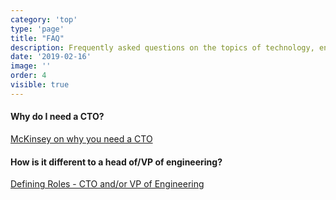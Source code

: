 ```yaml
---
category: 'top'
type: 'page'
title: "FAQ"
description: Frequently asked questions on the topics of technology, engineering management and consulting
date: '2019-02-16'
image: ''
order: 4
visible: true
---
```


#### Why do I need a CTO?

[McKinsey on why you need a CTO](https://www.mckinsey.com/business-functions/operations/our-insights/why-you-need-a-cto-and-how-to-make-her-successful)

#### How is it different to a head of/VP of engineering?

[Defining Roles - CTO and/or VP of Engineering](https://medium.com/engineering-leadership/defining-roles-cto-and-or-vp-engineering-f1c7563643a3)